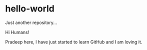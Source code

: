 # hello-world
Just another repository...


Hi Humans!

Pradeep here, I have just started to learn GitHub and I am loving it.
